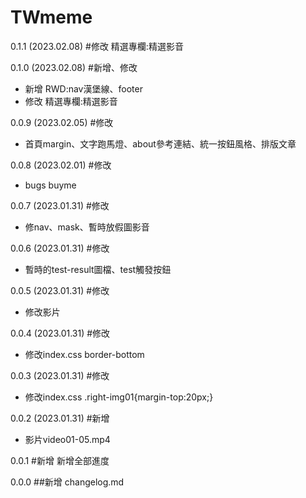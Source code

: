 # TWmeme
0.1.1 (2023.02.08)
#修改 精選專欄:精選影音

0.1.0 (2023.02.08)
#新增、修改
- 新增 RWD:nav漢堡線、footer
- 修改 精選專欄:精選影音

0.0.9 (2023.02.05)
#修改
- 首頁margin、文字跑馬燈、about參考連結、統一按鈕風格、排版文章

0.0.8 (2023.02.01)
#修改
- bugs buyme 

0.0.7 (2023.01.31)
#修改
- 修nav、mask、暫時放假圖影音

0.0.6 (2023.01.31)
#修改
- 暫時的test-result圖檔、test觸發按鈕

0.0.5 (2023.01.31)
#修改
- 修改影片

0.0.4 (2023.01.31)
#修改
- 修改index.css border-bottom

0.0.3 (2023.01.31)
#修改
- 修改index.css .right-img01{margin-top:20px;}

0.0.2 (2023.01.31)
#新增
- 影片video01-05.mp4

0.0.1
#新增
新增全部進度

0.0.0
##新增
changelog.md